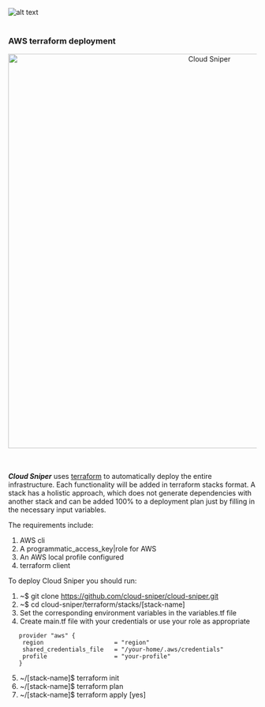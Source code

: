 ![alt text](../images/logo.png "Cloud Sniper")
<br> </br>

### AWS terraform deployment

<div style="text-align:center"><img src="../images/deployment.png" alt="Cloud Sniper" width=800px/></div>
<br> </br>

***Cloud Sniper*** uses [terraform](https://www.terraform.io/) to automatically deploy the entire infrastructure. Each functionality will be added in terraform stacks format. A stack has a holistic approach, which does not generate dependencies with another stack and can be added 100% to a deployment plan just by filling in the necessary input variables.

The requirements include:

1. AWS cli
2. A programmatic_access_key|role for AWS
3. An AWS local profile configured
4. terraform client

To deploy Cloud Sniper you should run:

1. ~$ git clone https://github.com/cloud-sniper/cloud-sniper.git
2. ~$ cd cloud-sniper/terraform/stacks/[stack-name]
3. Set the corresponding environment variables in the variables.tf file
4. Create main.tf file with your credentials or use your role as appropriate

```
   provider "aws" {
    region                    = "region"
    shared_credentials_file   = "/your-home/.aws/credentials"
    profile                   = "your-profile"
   }
```
5. ~/[stack-name]$ terraform init
6. ~/[stack-name]$ terraform plan
7. ~/[stack-name]$ terraform apply [yes]
